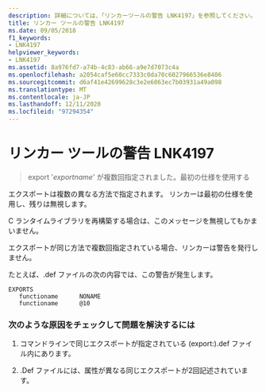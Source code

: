 ```yaml
---
description: 詳細については、「リンカーツールの警告 LNK4197」を参照してください。
title: リンカー ツールの警告 LNK4197
ms.date: 09/05/2018
f1_keywords:
- LNK4197
helpviewer_keywords:
- LNK4197
ms.assetid: 8a976fd7-a74b-4c83-ab66-a9e7d7073c4a
ms.openlocfilehash: a2054caf5e60cc7333c0da70c6027966536e8406
ms.sourcegitcommit: d6af41e42699628c3e2e6063ec7b03931a49a098
ms.translationtype: MT
ms.contentlocale: ja-JP
ms.lasthandoff: 12/11/2020
ms.locfileid: "97294354"
---
```

# <a name="linker-tools-warning-lnk4197"></a>リンカー ツールの警告 LNK4197

> export '*exportname*' が複数回指定されました。最初の仕様を使用する

エクスポートは複数の異なる方法で指定されます。 リンカーは最初の仕様を使用し、残りは無視します。

C ランタイムライブラリを再構築する場合は、このメッセージを無視してもかまいません。

エクスポートが同じ方法で複数回指定されている場合、リンカーは警告を発行しません。

たとえば、.def ファイルの次の内容では、この警告が発生します。

```
EXPORTS
   functioname      NONAME
   functioname      @10
```

### <a name="to-fix-by-checking-the-following-possible-causes"></a>次のような原因をチェックして問題を解決するには

1. コマンドラインで同じエクスポートが指定されている (export:).def ファイル内にあります。

2. .Def ファイルには、属性が異なる同じエクスポートが2回記述されています。
